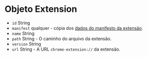 # Objeto Extension

* `id` String
* `manifest` qualquer - cópia dos [dados do manifesto da extensão](https://developer.chrome.com/extensions/manifest).
* `name` String
* `path` String - O caminho do arquivo da extensão.
* `version` String
* `url` String - A URL `chrome-extension://` da extensão.
